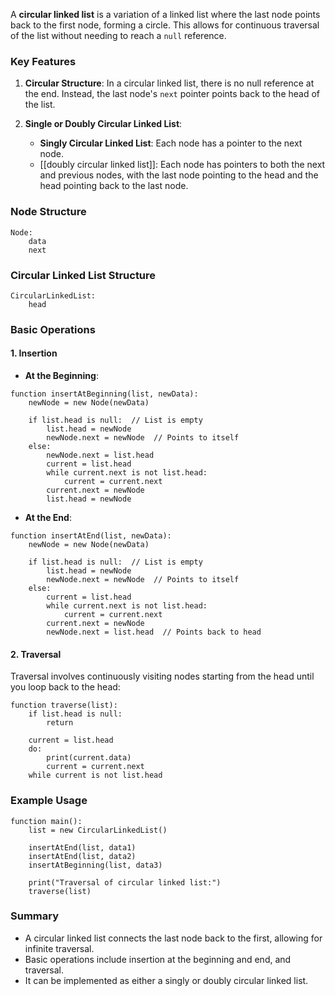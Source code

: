 A **circular linked list** is a variation of a linked list where the last node points back to the first node, forming a circle. This allows for continuous traversal of the list without needing to reach a `null` reference.

### Key Features

1. **Circular Structure**: In a circular linked list, there is no null reference at the end. Instead, the last node's `next` pointer points back to the head of the list.
   
2. **Single or Doubly Circular Linked List**: 
   - **Singly Circular Linked List**: Each node has a pointer to the next node.
   - [[doubly circular linked list]]: Each node has pointers to both the next and previous nodes, with the last node pointing to the head and the head pointing back to the last node.

### Node Structure

```plaintext
Node:
    data
    next
```

### Circular Linked List Structure

```plaintext
CircularLinkedList:
    head
```

### Basic Operations

#### 1. Insertion

- **At the Beginning**:

```plaintext
function insertAtBeginning(list, newData):
    newNode = new Node(newData)
    
    if list.head is null:  // List is empty
        list.head = newNode
        newNode.next = newNode  // Points to itself
    else:
        newNode.next = list.head
        current = list.head
        while current.next is not list.head:
            current = current.next
        current.next = newNode
        list.head = newNode
```

- **At the End**:

```plaintext
function insertAtEnd(list, newData):
    newNode = new Node(newData)
    
    if list.head is null:  // List is empty
        list.head = newNode
        newNode.next = newNode  // Points to itself
    else:
        current = list.head
        while current.next is not list.head:
            current = current.next
        current.next = newNode
        newNode.next = list.head  // Points back to head
```

#### 2. Traversal

Traversal involves continuously visiting nodes starting from the head until you loop back to the head:

```plaintext
function traverse(list):
    if list.head is null:
        return
    
    current = list.head
    do:
        print(current.data)
        current = current.next
    while current is not list.head
```

### Example Usage

```plaintext
function main():
    list = new CircularLinkedList()
    
    insertAtEnd(list, data1)
    insertAtEnd(list, data2)
    insertAtBeginning(list, data3)
    
    print("Traversal of circular linked list:")
    traverse(list)
```

### Summary
- A circular linked list connects the last node back to the first, allowing for infinite traversal.
- Basic operations include insertion at the beginning and end, and traversal.
- It can be implemented as either a singly or doubly circular linked list.
